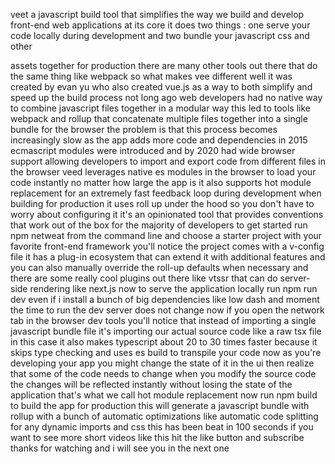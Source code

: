 veet a javascript build tool that
simplifies the way we build and develop
front-end web applications at its core
it does two things : 
one serve your code locally during development and 
two bundle your javascript css and other

assets together for production there are
many other tools out there that do the
same thing like webpack so what makes
vee different well it was created by
evan yu who also created vue.js as a way
to both simplify and speed up the build
process not long ago web developers had
no native way to combine javascript
files together in a modular way this led
to tools like webpack and rollup that
concatenate multiple files together into
a single bundle for the browser the
problem is that this process becomes
increasingly slow as the app adds more
code and dependencies in 2015 ecmascript
modules were introduced and by 2020 had
wide browser support allowing developers
to import and export code from different
files in the browser veed leverages
native es modules in the browser to load
your code instantly no matter how large
the app is it also supports hot module
replacement for an extremely fast
feedback loop during development when
building for production it uses roll up
under the hood so you don't have to
worry about configuring it it's an
opinionated tool that provides
conventions that work out of the box for
the majority of developers to get
started run npm netweat from the command
line and choose a starter project with
your favorite front-end framework you'll
notice the project comes with a v-config
file it has a plug-in ecosystem that can
extend it with additional features and
you can also manually override the
roll-up defaults when necessary and
there are some really cool plugins out
there like vtssr that can do server-side
rendering like next.js now to serve the
application locally run npm run dev even
if i install a bunch of big dependencies
like low dash and moment the time to run
the dev server does not change now if
you open the network tab in the browser
dev tools you'll notice that instead of
importing a single javascript bundle
file it's importing our actual source
code like a raw tsx file in this case it
also makes typescript about 20 to 30
times faster because it skips type
checking and uses es build to transpile
your code now as you're developing your
app you might change the state of it in
the ui then realize that some of the
code needs to change when you modify the
source code the changes will be
reflected instantly without losing the
state of the application that's what we
call hot module replacement now run npm
build to build the app for production
this will generate a javascript bundle
with rollup with a bunch of automatic
optimizations like automatic code
splitting for any dynamic imports and
css this has been beat in 100 seconds if
you want to see more short videos like
this hit the like button and subscribe
thanks for watching and i will see you
in the next one